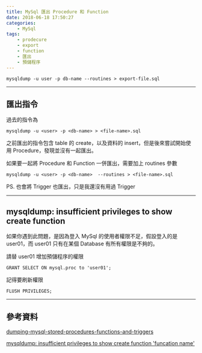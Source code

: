 ```yaml
---
title: MySql 匯出 Procedure 和 Function
date: 2018-06-18 17:50:27
categories:
    - MySql
tags:
    - prodecure
    - export 
    - function
    - 匯出
    - 預儲程序
---
```


```
mysqldump -u user -p db-name --routines > export-file.sql
```

<!--more-->

---

## 匯出指令

過去的指令為

```
mysqldump -u <user> -p <db-name> > <file-name>.sql
```

之前匯出的指令包含 table 的 create，以及資料的 insert，但是後來嘗試開始使用 Procedure，發現並沒有一起匯出。

如果要一起將 Procedure 和 Function 一併匯出，需要加上 routines 參數

```
mysqldump -u <user> -p <db-name>  --routines > <file-name>.sql
```

PS. 也會將 Trigger 也匯出，只是我還沒有用過 Trigger

---

## mysqldump: insufficient privileges to show create function 

如果你遇到此問題，是因為登入 MySql 的使用者權限不足，假設登入的是 user01，而 user01 只有在某個 Database 有所有權限是不夠的。

請替 user01 增加預儲程序的權限

```
GRANT SELECT ON mysql.proc to 'user01';
```

記得要刷新權限

```
FLUSH PRIVILEGES;
```

---

## 參考資料

[dumping-mysql-stored-procedures-functions-and-triggers](http://www.ducea.com/2007/07/25/dumping-mysql-stored-procedures-functions-and-triggers/)

[mysqldump: insufficient privileges to show create function 'funcation name'](https://stackoverflow.com/questions/30841351/mysqldump-insufficient-privileges-to-show-create-function-funcation-name/32765366)